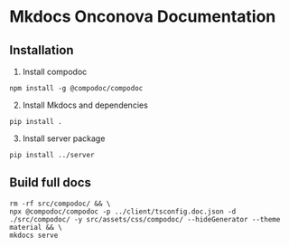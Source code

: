 # Mkdocs Onconova Documentation 

## Installation 

1. Install compodoc

```shell
npm install -g @compodoc/compodoc
```

2. Install Mkdocs and dependencies

```shell
pip install .
```

3. Install server package 

```shell
pip install ../server
```

## Build full docs 

```shell
rm -rf src/compodoc/ && \
npx @compodoc/compodoc -p ../client/tsconfig.doc.json -d ./src/compodoc/ -y src/assets/css/compodoc/ --hideGenerator --theme material && \
mkdocs serve
```